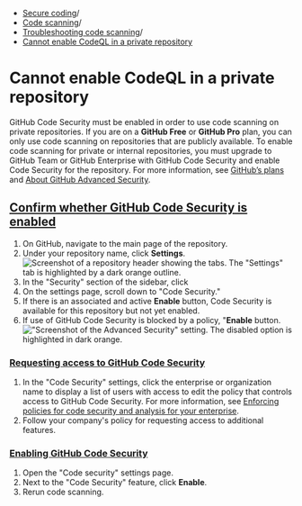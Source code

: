   * [Secure coding](https://docs.github.com/en/code-security "Secure coding")/
  * [Code scanning](https://docs.github.com/en/code-security/code-scanning "Code scanning")/
  * [Troubleshooting code scanning](https://docs.github.com/en/code-security/code-scanning/troubleshooting-code-scanning "Troubleshooting code scanning")/
  * [Cannot enable CodeQL in a private repository](https://docs.github.com/en/code-security/code-scanning/troubleshooting-code-scanning/cannot-enable-codeql-in-a-private-repository "Cannot enable CodeQL in a private repository")


# Cannot enable CodeQL in a private repository
GitHub Code Security must be enabled in order to use code scanning on private repositories.
If you are on a **GitHub Free** or **GitHub Pro** plan, you can only use code scanning on repositories that are publicly available. To enable code scanning for private or internal repositories, you must upgrade to GitHub Team or GitHub Enterprise with GitHub Code Security and enable Code Security for the repository. For more information, see [GitHub’s plans](https://docs.github.com/en/get-started/learning-about-github/githubs-products#github-team) and [About GitHub Advanced Security](https://docs.github.com/en/get-started/learning-about-github/about-github-advanced-security).
## [Confirm whether GitHub Code Security is enabled](https://docs.github.com/en/code-security/code-scanning/troubleshooting-code-scanning/cannot-enable-codeql-in-a-private-repository#confirm-whether-github-code-security-is-enabled)
  1. On GitHub, navigate to the main page of the repository.
  2. Under your repository name, click **Settings**.
![Screenshot of a repository header showing the tabs. The "Settings" tab is highlighted by a dark orange outline.](https://docs.github.com/assets/cb-28260/images/help/repository/repo-actions-settings.png)
  3. In the "Security" section of the sidebar, click 
  4. On the settings page, scroll down to "Code Security."
  5. If there is an associated and active **Enable** button, Code Security is available for this repository but not yet enabled.
  6. If use of GitHub Code Security is blocked by a policy, "**Enable** button.
!["Screenshot of the Advanced Security" setting. The disabled option is highlighted in dark orange.](https://docs.github.com/assets/cb-81713/images/help/repository/ghas-enterprise-policy-block.png)


### [Requesting access to GitHub Code Security](https://docs.github.com/en/code-security/code-scanning/troubleshooting-code-scanning/cannot-enable-codeql-in-a-private-repository#requesting-access-to-github-code-security)
  1. In the "Code Security" settings, click the enterprise or organization name to display a list of users with access to edit the policy that controls access to GitHub Code Security. For more information, see [Enforcing policies for code security and analysis for your enterprise](https://docs.github.com/en/enterprise-cloud@latest/admin/enforcing-policies/enforcing-policies-for-your-enterprise/enforcing-policies-for-code-security-and-analysis-for-your-enterprise#enforcing-a-policy-for-the-availability-of-advanced-security-in-your-enterprises-organizations).
  2. Follow your company's policy for requesting access to additional features.


### [Enabling GitHub Code Security](https://docs.github.com/en/code-security/code-scanning/troubleshooting-code-scanning/cannot-enable-codeql-in-a-private-repository#enabling-github-code-security)
  1. Open the "Code security" settings page.
  2. Next to the "Code Security" feature, click **Enable**.
  3. Rerun code scanning.


